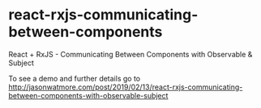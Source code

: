 # react-rxjs-communicating-between-components

React + RxJS - Communicating Between Components with Observable & Subject

To see a demo and further details go to http://jasonwatmore.com/post/2019/02/13/react-rxjs-communicating-between-components-with-observable-subject